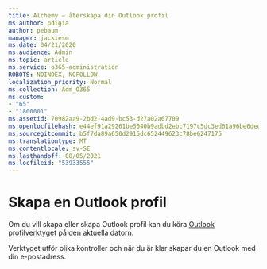 ```yaml
---
title: Alchemy – återskapa din Outlook profil
ms.author: pdigia
author: pebaum
manager: jackiesm
ms.date: 04/21/2020
ms.audience: Admin
ms.topic: article
ms.service: o365-administration
ROBOTS: NOINDEX, NOFOLLOW
localization_priority: Normal
ms.collection: Adm_O365
ms.custom:
- "65"
- "1800001"
ms.assetid: 70982aa9-2bd2-4ad9-bc53-d27a02a67709
ms.openlocfilehash: e44ef91a29261be5040b9adbd2ebc7197c5dc3ed61a96be6deda1723bb836580
ms.sourcegitcommit: b5f7da89a650d2915dc652449623c78be6247175
ms.translationtype: MT
ms.contentlocale: sv-SE
ms.lasthandoff: 08/05/2021
ms.locfileid: "53933555"
---
```

# <a name="create-an-outlook-profile"></a>Skapa en Outlook profil

Om du vill skapa eller skapa Outlook profil kan du köra [Outlook profilverktyget på](https://aka.ms/SaRA-OutlookSetupProfile-Alchemy) den aktuella datorn.

Verktyget utför olika kontroller och när du är klar skapar du en Outlook med din e-postadress.
